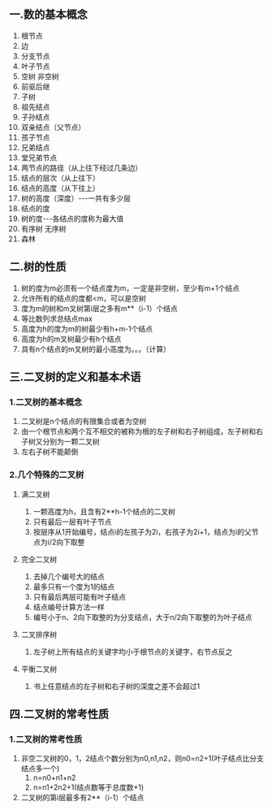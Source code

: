 

## 一.数的基本概念

1. 根节点
2. 边
3. 分支节点
4. 叶子节点
5. 空树 非空树
6. 前驱后继
7. 子树
8. 祖先结点
9. 子孙结点
10. 双亲结点（父节点）
11. 孩子节点
12. 兄弟结点
13. 堂兄弟节点
14. 两节点的路径（从上往下经过几条边）
15. 结点的层次（从上往下）
16. 结点的高度（从下往上）
17. 树的高度（深度）---一共有多少层
18. 结点的度
19. 树的度---各结点的度称为最大值
20. 有序树  无序树
21. 森林



## 二.树的性质

1. 树的度为m必须有一个结点度为m，一定是非空树，至少有m+1个结点
2. 允许所有的结点的度都<m，可以是空树
3. 度为m的树和m叉树第i层之多有m**（i-1）个结点
4. 等比数列求总结点max
5. 高度为h的度为m的树最少有h+m-1个结点
6. 高度为h的m叉树最少有h个结点
7. 具有n个结点的m叉树的最小高度为。。。（计算）



## 三.二叉树的定义和基本术语

### 1.二叉树的基本概念

1. 二叉树是n个结点的有限集合或者为空树
2. 由一个根节点和两个互不相交的被称为根的左子树和右子树组成，左子树和右子树又分别为一颗二叉树
3. 左右子树不能颠倒

### 2.几个特殊的二叉树

1. 满二叉树

   1. 一颗高度为h，且含有2**h-1个结点的二叉树
   2. 只有最后一层有叶子节点
   3. 按层序从1开始编号，结点i的左孩子为2i，右孩子为2i+1，结点为i的父节点为i/2向下取整

2. 完全二叉树

   1. 去掉几个编号大的结点
   2. 最多只有一个度为1的结点
   3. 只有最后两层可能有叶子结点
   4. 结点编号计算方法一样
   5. 编号小于n、2向下取整的为分支结点，大于n/2向下取整的为叶子结点

3. 二叉排序树

   1. 左子树上所有结点的关键字均小于根节点的关键字，右节点反之


4. 平衡二叉树
   1. 书上任意结点的左子树和右子树的深度之差不会超过1

## 四.二叉树的常考性质

### 1.二叉树的常考性质

1. 非空二叉树的0，1，2结点个数分别为n0,n1,n2，则n0=n2+1(叶子结点比分支结点多一个)
   1. n=n0+n1+n2
   2. n=n1+2n2+1(结点数等于总度数+1)
2. 二叉树的第i层最多有2**（i-1）个结点










    